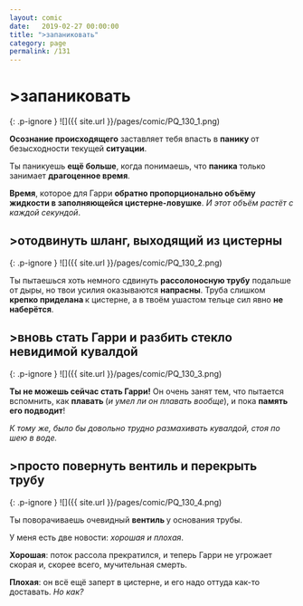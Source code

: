 ```yaml
---
layout: comic
date:   2019-02-27 00:00:00 
title: ">запаниковать"
category: page
permalink: /131
---
```

# >запаниковать

{: .p-ignore }
![]({{ site.url }}/pages/comic/PQ_130_1.png)

<strong>Осознание происходящего</strong> заставляет тебя впасть в <strong>панику </strong>от безысходности текущей <strong>ситуации</strong>.

Ты паникуешь <strong>ещё больше</strong>, когда понимаешь, что <strong>паника </strong>только занимает <strong>драгоценное время</strong>.

<strong>Время</strong>, которое для Гарри <strong>обратно пропорционально объёму жидкости в заполняющейся цистерне-ловушке</strong>. <em>И этот объём растёт с каждой секундой</em>.

## >отодвинуть шланг, выходящий из цистерны

{: .p-ignore }
![]({{ site.url }}/pages/comic/PQ_130_2.png)

Ты пытаешься хоть немного сдвинуть <strong>рассолоносную трубу</strong> подальше от дыры, но твои усилия оказываются <strong>напрасны</strong>. Труба слишком <strong>крепко приделана </strong>к цистерне, а в твоём ушастом тельце сил явно <strong>не наберётся</strong>.

## >вновь стать Гарри и разбить стекло невидимой кувалдой

{: .p-ignore }
![]({{ site.url }}/pages/comic/PQ_130_3.png)

<strong>Ты не можешь сейчас стать Гарри!</strong> Он очень занят тем, что пытается вспомнить, как <strong>плавать </strong>(<em>и умел ли он плавать вообще</em>), и пока <strong>память его подводит</strong>!

<em>К тому же, было бы довольно трудно размахивать кувалдой, стоя по шею в воде.</em>

## >просто повернуть вентиль и перекрыть трубу

{: .p-ignore }
![]({{ site.url }}/pages/comic/PQ_130_4.png)

Ты поворачиваешь очевидный <strong>вентиль </strong>у основания трубы.

У меня есть две новости: <em>хорошая и плохая</em>.

<strong>Хорошая</strong>: поток рассола прекратился, и теперь Гарри не угрожает скорая и, скорее всего, мучительная смерть.

<strong>Плохая</strong>: он всё ещё заперт в цистерне, и его надо оттуда как-то доставать. <em>Но как?</em>
